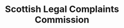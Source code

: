 ---
schema: default
title: Scottish Legal Complaints Commission
description: Non-departmental public body. Part of Scottish Government
logo: ''
type:
- Non-Departmental Public Body
portal_url: ''
org_url: https://www.scottishlegalcomplaints.org.uk/
twitter_handle: 
wikidata_org_qid: Q20537760
wdtk_id: scottish_legal_complaints_commission
---